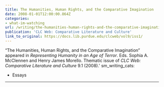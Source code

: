 ```yaml
---
title: The Humanities, Human Rights, and the Comparative Imagination
date: 2008-01-01T12:00:00.864Z
categories: 
- what-im-watching
url: /writing/the-humanities-human-rights-and-the-comparative-imagination/
publication: 'CLC Web: Comparative Literature and Culture'
link_to_original: https://docs.lib.purdue.edu/clcweb/vol9/iss1/
---
```

“The Humanities, Human Rights, and the Comparative Imagination” appeared in <em>Representing Humanity in an Age of Terror</em>. Eds. Sophia A. McClennen and Henry James Morello. Thematic issue of <em>CLC Web: Comparative Literature and Culture</em> 9.1 (2008).'
sm_writing_cats:
  - Essays
---

